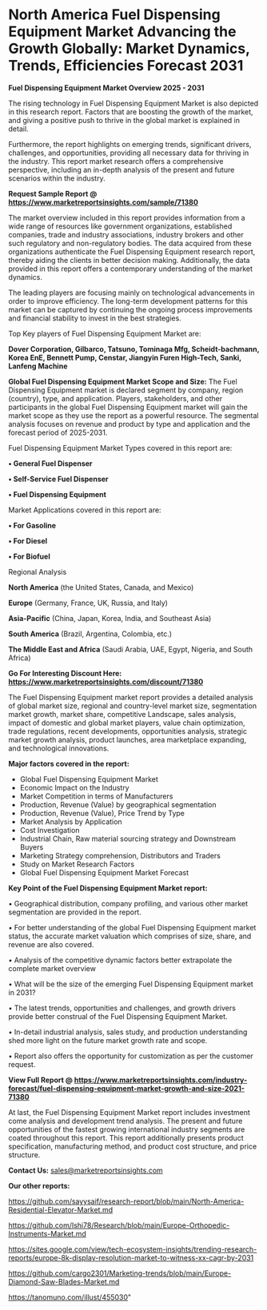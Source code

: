 # North America Fuel Dispensing Equipment Market Advancing the Growth Globally: Market Dynamics, Trends, Efficiencies Forecast 2031

<Strong> Fuel Dispensing Equipment Market Overview 2025 - 2031</strong>

The rising technology in Fuel Dispensing Equipment Market is also depicted in this research report. Factors that are boosting the growth of the market, and giving a positive push to thrive in the global market is explained in detail.

Furthermore, the report highlights on emerging trends, significant drivers, challenges, and opportunities, providing all necessary data for thriving in the industry. This report market research offers a comprehensive perspective, including an in-depth analysis of the present and future scenarios within the industry.

<strong>Request Sample Report @ <a href=https://www.marketreportsinsights.com/sample/71380>https://www.marketreportsinsights.com/sample/71380</a></strong>

The market overview included in this report provides information from a wide range of resources like government organizations, established companies, trade and industry associations, industry brokers and other such regulatory and non-regulatory bodies. The data acquired from these organizations authenticate the Fuel Dispensing Equipment research report, thereby aiding the clients in better decision making. Additionally, the data provided in this report offers a contemporary understanding of the market dynamics.

The leading players are focusing mainly on technological advancements in order to improve efficiency. The long-term development patterns for this market can be captured by continuing the ongoing process improvements and financial stability to invest in the best strategies.

Top Key players of Fuel Dispensing Equipment Market are:

<strong>Dover Corporation, Gilbarco, Tatsuno, Tominaga Mfg, Scheidt-bachmann, Korea EnE, Bennett Pump, Censtar, Jiangyin Furen High-Tech, Sanki, Lanfeng Machine</strong>

<strong><b>Global Fuel Dispensing Equipment Market Scope and Size:</b></strong>
The Fuel Dispensing Equipment market is declared segment by company, region (country), type, and application. Players, stakeholders, and other participants in the global Fuel Dispensing Equipment market will gain the market scope as they use the report as a powerful resource. The segmental analysis focuses on revenue and product by type and application and the forecast period of 2025-2031.

Fuel Dispensing Equipment Market Types covered in this report are:

<strong>• General Fuel Dispenser

• Self-Service Fuel Dispenser

• Fuel Dispensing Equipment</strong>

Market Applications covered in this report are:

<strong>• For Gasoline

• For Diesel

• For Biofuel</strong> 

Regional Analysis

<strong>North America</strong> (the United States, Canada, and Mexico)

<strong>Europe</strong> (Germany, France, UK, Russia, and Italy)

<strong>Asia-Pacific</strong> (China, Japan, Korea, India, and Southeast Asia)

<strong>South America</strong> (Brazil, Argentina, Colombia, etc.)

<strong>The Middle East and Africa</strong> (Saudi Arabia, UAE, Egypt, Nigeria, and South Africa)

<strong>Go For Interesting Discount Here: <a href=https://www.marketreportsinsights.com/discount/71380>https://www.marketreportsinsights.com/discount/71380</a></strong>

The Fuel Dispensing Equipment market report provides a detailed analysis of global market size, regional and country-level market size, segmentation market growth, market share, competitive Landscape, sales analysis, impact of domestic and global market players, value chain optimization, trade regulations, recent developments, opportunities analysis, strategic market growth analysis, product launches, area marketplace expanding, and technological innovations.

<strong><b>Major factors covered in the report:</b></strong>
<ul>
  <li>Global Fuel Dispensing Equipment Market </li>
  <li>Economic Impact on the Industry</li>
  <li>Market Competition in terms of Manufacturers</li>
  <li>Production, Revenue (Value) by geographical segmentation</li>
  <li>Production, Revenue (Value), Price Trend by Type</li>
  <li>Market Analysis by Application</li>
  <li>Cost Investigation</li>
  <li>Industrial Chain, Raw material sourcing strategy and Downstream Buyers</li>
  <li>Marketing Strategy comprehension, Distributors and Traders</li>
  <li>Study on Market Research Factors</li>
  <li>Global Fuel Dispensing Equipment Market Forecast</li>
</ul>

<strong><b>Key Point of the Fuel Dispensing Equipment Market report:</b></strong>

• Geographical distribution, company profiling, and various other market segmentation are provided in the report.

• For better understanding of the global Fuel Dispensing Equipment market status, the accurate market valuation which comprises of size, share, and revenue are also covered.

• Analysis of the competitive dynamic factors better extrapolate the complete market overview

• What will be the size of the emerging Fuel Dispensing Equipment market in 2031?

• The latest trends, opportunities and challenges, and growth drivers provide better construal of the Fuel Dispensing Equipment Market.

• In-detail industrial analysis, sales study, and production understanding shed more light on the future market growth rate and scope.

• Report also offers the opportunity for customization as per the customer request.

<strong><b>View Full Report @ <a href=https://www.marketreportsinsights.com/industry-forecast/fuel-dispensing-equipment-market-growth-and-size-2021-71380>https://www.marketreportsinsights.com/industry-forecast/fuel-dispensing-equipment-market-growth-and-size-2021-71380</a></b></strong>


At last, the Fuel Dispensing Equipment Market report includes investment come analysis and development trend analysis. The present and future opportunities of the fastest growing international industry segments are coated throughout this report. This report additionally presents product specification, manufacturing method, and product cost structure, and price structure.

<strong>Contact Us:</strong>
sales@marketreportsinsights.com

<strong>Our other reports:</strong>

<a href=https://github.com/sayysaif/research-report/blob/main/North-America-Residential-Elevator-Market.md>https://github.com/sayysaif/research-report/blob/main/North-America-Residential-Elevator-Market.md</a>

<a href=https://github.com/Ishi78/Research/blob/main/Europe-Orthopedic-Instruments-Market.md>https://github.com/Ishi78/Research/blob/main/Europe-Orthopedic-Instruments-Market.md</a>

<a href=https://sites.google.com/view/tech-ecosystem-insights/trending-research-reports/europe-8k-display-resolution-market-to-witness-xx-cagr-by-2031>https://sites.google.com/view/tech-ecosystem-insights/trending-research-reports/europe-8k-display-resolution-market-to-witness-xx-cagr-by-2031</a>

<a href=https://github.com/cargo2301/Marketing-trends/blob/main/Europe-Diamond-Saw-Blades-Market.md>https://github.com/cargo2301/Marketing-trends/blob/main/Europe-Diamond-Saw-Blades-Market.md</a>

<a href=https://tanomuno.com/illust/455030>https://tanomuno.com/illust/455030</a>"
